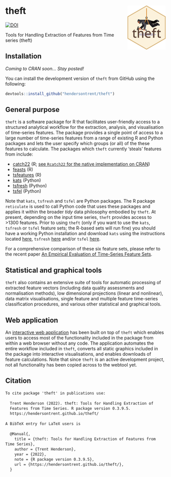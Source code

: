 
# theft <img src="man/figures/logo.png" align="right" width="120" />

[![DOI](https://zenodo.org/badge/351259952.svg)](https://zenodo.org/badge/latestdoi/351259952)

Tools for Handling Extraction of Features from Time series (theft)

## Installation

*Coming to CRAN soon… Stay posted!*

You can install the development version of `theft` from GitHub using the
following:

``` r
devtools::install_github("hendersontrent/theft")
```

## General purpose

`theft` is a software package for R that facilitates user-friendly
access to a structured analytical workflow for the extraction, analysis,
and visualisation of time-series features. The package provides a single
point of access to a large number of time-series features from a range
of existing R and Python packages and lets the user specify which groups
(or all) of the these features to calculate. The packages which `theft`
currently ‘steals’ features from include:

-   [catch22](https://link.springer.com/article/10.1007/s10618-019-00647-x)
    (R; [see `Rcatch22` for the native implementation on
    CRAN](https://github.com/hendersontrent/Rcatch22))
-   [feasts](https://feasts.tidyverts.org) (R)
-   [tsfeatures](https://github.com/robjhyndman/tsfeatures) (R)
-   [kats](https://facebookresearch.github.io/Kats/) (Python)
-   [tsfresh](https://tsfresh.com) (Python)
-   [tsfel](https://tsfel.readthedocs.io/en/latest/) (Python)

Note that `kats`, `tsfresh` and `tsfel` are Python packages. The R
package `reticulate` is used to call Python code that uses these
packages and applies it within the broader *tidy* data philosophy
embodied by `theft`. At present, depending on the input time series,
`theft` provides access to &gt;1300 features. Prior to using `theft`
(only if you want to use the `kats`, `tsfresh` or `tsfel` feature sets;
the R-based sets will run fine) you should have a working Python
installation and download `kats` using the instructions located
[here](https://facebookresearch.github.io/Kats/), `tsfresh`
[here](https://tsfresh.com) and/or `tsfel`
[here](https://github.com/fraunhoferportugal/tsfel).

For a comprehensive comparison of these six feature sets, please refer
to the recent paper [An Empirical Evaluation of Time-Series Feature
Sets](https://ieeexplore.ieee.org/document/9679937).

## Statistical and graphical tools

`theft` also contains an extensive suite of tools for automatic
processing of extracted feature vectors (including data quality
assessments and normalisation methods), low dimensional projections
(linear and nonlinear), data matrix visualisations, single feature and
multiple feature time-series classification procedures, and various
other statistical and graphical tools.

## Web application

An [interactive web
application](https://dynamicsandneuralsystems.shinyapps.io/timeseriesfeaturevis/)
has been built on top of `theft` which enables users to access most of
the functionality included in the package from within a web browser
without any code. The application automates the entire workflow included
in `theft`, converts all static graphics included in the package into
interactive visualisations, and enables downloads of feature
calculations. Note that since `theft` is an active development project,
not all functionality has been copied across to the webtool yet.

## Citation


    To cite package 'theft' in publications use:

      Trent Henderson (2022). theft: Tools for Handling Extraction of
      Features from Time Series. R package version 0.3.9.5.
      https://hendersontrent.github.io/theft/

    A BibTeX entry for LaTeX users is

      @Manual{,
        title = {theft: Tools for Handling Extraction of Features from Time Series},
        author = {Trent Henderson},
        year = {2022},
        note = {R package version 0.3.9.5},
        url = {https://hendersontrent.github.io/theft/},
      }
